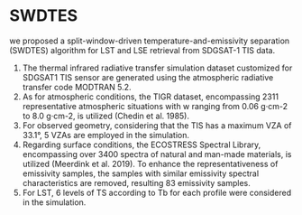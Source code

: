 # SWDTES
we proposed a split-window-driven temperature-and-emissivity separation (SWDTES) algorithm for LST and LSE retrieval from SDGSAT-1 TIS data.

1. The thermal infrared radiative transfer simulation dataset customized for SDGSAT1 TIS sensor are generated using the atmospheric radiative transfer code MODTRAN 5.2.
2. As for atmospheric conditions, the TIGR dataset, encompassing 2311 representative atmospheric situations with w ranging from 0.06 g·cm-2 to 8.0 g·cm-2, is utilized (Chedin et al. 1985).
3. For observed geometry, considering that the TIS has a maximum VZA of 33.1°, 5 VZAs are employed in the simulation.
4. Regarding surface conditions, the ECOSTRESS Spectral Library, encompassing over 3400 spectra of natural and man-made materials, is utilized (Meerdink et al. 2019). To enhance the representativeness of emissivity samples, the samples with similar emissivity spectral characteristics are removed, resulting 83 emissivity samples.
5. For LST, 6 levels of TS according to Tb for each profile were considered in the simulation. 
